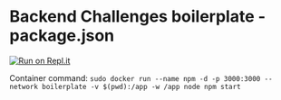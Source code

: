 # Backend Challenges boilerplate - package.json
[![Run on Repl.it](https://repl.it/badge/github/freeCodeCamp/boilerplate-npm)](https://repl.it/github/freeCodeCamp/boilerplate-npm)

Container command:
`sudo docker run --name npm -d -p 3000:3000 --network boilerplate -v $(pwd):/app -w /app node npm start`
